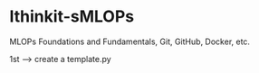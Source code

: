 # Ithinkit-sMLOPs
MLOPs Foundations and Fundamentals, Git, GitHub, Docker, etc. 

1st --> create a template.py

